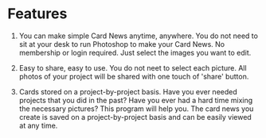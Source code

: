 # Features

1. You can make simple Card News anytime, anywhere.
You do not need to sit at your desk to run Photoshop to make your Card News.
No membership or login required.
Just select the images you want to edit.

2. Easy to share, easy to use.
You do not neet to select each picture.
All photos of your project will be shared with one touch of 'share' button.

3. Cards stored on a project-by-project basis.
Have you ever needed projects that you did in the past?
Have you ever had a hard time mixing the necessary pictures?
This program will help you.
The card news you create is saved on a project-by-project basis and can be easily viewed at any time.

